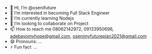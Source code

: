 - 👋 Hi, I’m @osenifuture
- 👀 I’m interested in becoming Full Stack Engineer
- 🌱 I’m currently learning Nodejs
- 💞️ I’m looking to collaborate on Project
- 📫 How to reach me 08062142972, 09133950696, adebayomyhope@gmail.com, osenimyfutureplan2021@gmail.com
- 😄 Pronouns: ...
- ⚡ Fun fact: ...

<!---
osenifuture/osenifuture is a ✨ special ✨ repository because its `README.md` (this file) appears on your GitHub profile.
You can click the Preview link to take a look at your changes.
--->
